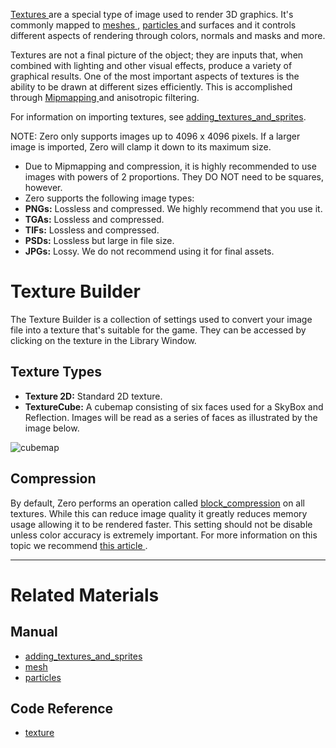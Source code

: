 [ Textures  ](https://github.com/zeroengineteam/ZeroDocs/blob/master/code_reference/class_reference/texture.markdown) are a special type of image used to render 3D graphics. It's commonly mapped to [ meshes ](https://github.com/zeroengineteam/ZeroDocs/blob/master/zero_editor_documentation/zeromanual/graphics/models/mesh.markdown), [ particles ](https://github.com/zeroengineteam/ZeroDocs/blob/master/zero_editor_documentation/tutorials/graphics/particles.markdown) and surfaces and it controls different aspects of rendering through colors, normals and masks and more.

Textures are not a final picture of the object; they are inputs that, when combined with lighting and other visual effects, produce a variety of graphical results. One of the most important aspects of textures is the ability to be drawn at different sizes efficiently. This is accomplished through [Mipmapping ](http://en.wikipedia.org/wiki/Mipmap) and anisotropic filtering.

For information on importing textures, see [adding_textures_and_sprites](https://github.com/zeroengineteam/ZeroDocs/blob/master/zero_editor_documentation/zeromanual/graphics/adding_assets/adding_textures_and_sprites.markdown).

NOTE: Zero only supports images up to 4096 x 4096 pixels. If a larger image is imported, Zero will clamp it down to its maximum size.

 - Due to Mipmapping and compression, it is highly recommended to use images with powers of 2 proportions. They DO NOT need to be squares, however.
 - Zero supports the following image types:
  - **PNGs:** Lossless and compressed. We highly recommend that you use it. 
  - **TGAs:** Lossless and compressed.
  - **TIFs:** Lossless and compressed.
  - **PSDs:** Lossless but large in file size.
  - **JPGs:** Lossy. We do not recommend using it for final assets.

 # Texture Builder
The Texture Builder is a collection of settings used to convert your image file into a texture that's suitable for the game. They can be accessed by clicking on the texture in the Library Window.

 ## Texture Types

 - **Texture 2D:** Standard 2D texture.
 - **TextureCube:** A cubemap consisting of six faces used for a SkyBox and Reflection. Images will be read as a series of faces as illustrated by the image below.




![cubemap](https://media.githubusercontent.com/media/zeroengineteam/ZeroFiles/master/doc_files/1145.png)


 ## Compression

By default, Zero performs an operation called [block_compression](https://github.com/zeroengineteam/ZeroDocs/blob/master/zero_editor_documentation/zeromanual/graphics/adding_assets/block_compression.markdown) on all textures. While this can reduce image quality it greatly reduces memory usage allowing it to be rendered faster. This setting should not be disable unless color accuracy is extremely important. For more information on this topic we recommend [this article ](http://www.reedbeta.com/blog/2012/02/12/understanding-bcn-texture-compression-formats/).

---

 # Related Materials
 ## Manual
- [adding_textures_and_sprites](https://github.com/zeroengineteam/ZeroDocs/blob/master/zero_editor_documentation/zeromanual/graphics/adding_assets/adding_textures_and_sprites.markdown)
- [mesh](https://github.com/zeroengineteam/ZeroDocs/blob/master/zero_editor_documentation/zeromanual/graphics/models/mesh.markdown)
- [particles](https://github.com/zeroengineteam/ZeroDocs/blob/master/zero_editor_documentation/tutorials/graphics/particles.markdown)
 ## Code Reference
- [texture](https://github.com/zeroengineteam/ZeroDocs/blob/master/code_reference/class_reference/texture.markdown)  

 